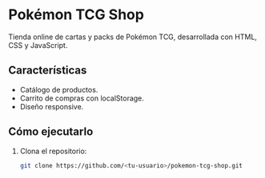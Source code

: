 # Pokémon TCG Shop

Tienda online de cartas y packs de Pokémon TCG, desarrollada con HTML, CSS y JavaScript.

## Características
- Catálogo de productos.
- Carrito de compras con localStorage.
- Diseño responsive.

## Cómo ejecutarlo
1. Clona el repositorio:
   ```bash
   git clone https://github.com/<tu-usuario>/pokemon-tcg-shop.git